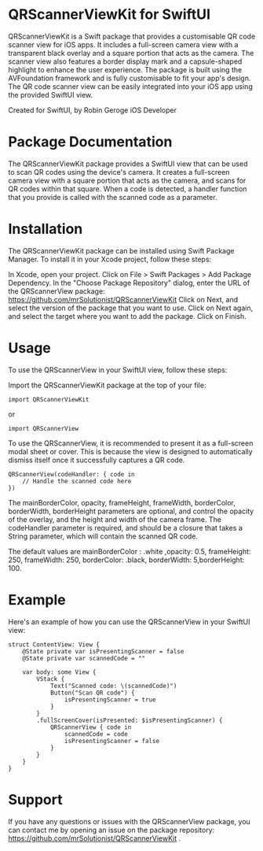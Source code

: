 # QRScannerViewKit for SwiftUI 

QRScannerViewKit is a Swift package that provides a customisable QR code scanner view for iOS apps. 
It includes a full-screen camera view with a transparent black overlay and a square portion that acts as the camera. 
The scanner view also features a border display mark and a capsule-shaped highlight to enhance the user experience. 
The package is built using the AVFoundation framework and is fully customisable to fit your app's design. 
The QR code scanner view can be easily integrated into your iOS app using the provided SwiftUI view.

Created for SwiftUI, 
by Robin Geroge
iOS Developer 


# Package Documentation
The QRScannerViewKit package provides a SwiftUI view that can be used to scan QR codes using the device's camera. It creates a full-screen camera view with a square portion that acts as the camera, and scans for QR codes within that square. When a code is detected, a handler function that you provide is called with the scanned code as a parameter.

# Installation
The QRScannerViewKit package can be installed using Swift Package Manager. To install it in your Xcode project, follow these steps:

In Xcode, open your project.
Click on File > Swift Packages > Add Package Dependency.
In the "Choose Package Repository" dialog, enter the URL of the QRScannerView package: https://github.com/mrSolutionist/QRScannerViewKit 
Click on Next, and select the version of the package that you want to use.
Click on Next again, and select the target where you want to add the package.
Click on Finish.


# Usage
To use the QRScannerView in your SwiftUI view, follow these steps:

Import the QRScannerViewKit package at the top of your file:

```
import QRScannerViewKit
```

or 

```
import QRScannerView
```
To use the QRScannerView, it is recommended to present it as a full-screen modal sheet or cover. This is because the view is designed to automatically dismiss itself once it successfully captures a QR code.

```
QRScannerView(codeHandler: { code in
    // Handle the scanned code here
})
```
The mainBorderColor, opacity, frameHeight, frameWidth, borderColor, borderWidth, borderHeight  parameters are optional, and control the opacity of the overlay, and the height and width of the camera frame. The codeHandler parameter is required, and should be a closure that takes a String parameter, which will contain the scanned QR code.

The default values are mainBorderColor : .white ,opacity: 0.5, frameHeight: 250, frameWidth: 250, borderColor: .black, borderWidth: 5,borderHeight: 100.

# Example

Here's an example of how you can use the QRScannerView in your SwiftUI view:

```
struct ContentView: View {
    @State private var isPresentingScanner = false
    @State private var scannedCode = ""

    var body: some View {
        VStack {
            Text("Scanned code: \(scannedCode)")
            Button("Scan QR code") {
                isPresentingScanner = true
            }
        }
        .fullScreenCover(isPresented: $isPresentingScanner) {
            QRScannerView { code in
                scannedCode = code
                isPresentingScanner = false
            }
        }
    }
}

```

# Support

If you have any questions or issues with the QRScannerView package, you can contact me by opening an issue on the package repository: https://github.com/mrSolutionist/QRScannerViewKit .
